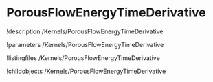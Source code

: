 <!-- MOOSE Documentation Stub: Remove this when content is added. -->

# PorousFlowEnergyTimeDerivative
!description /Kernels/PorousFlowEnergyTimeDerivative

!parameters /Kernels/PorousFlowEnergyTimeDerivative

!listingfiles /Kernels/PorousFlowEnergyTimeDerivative

!childobjects /Kernels/PorousFlowEnergyTimeDerivative

